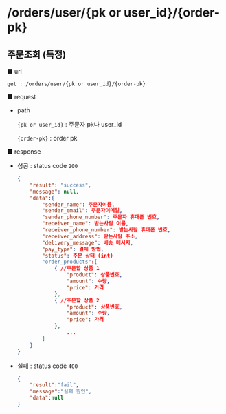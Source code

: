 # /orders/user/{pk or user_id}/{order-pk}

## 주문조회 (특정)

■ url

 `get : /orders/user/{pk or user_id}/{order-pk}`

■ request

- path

  `{pk or user_id}` : 주문자 pk나 user_id

  `{order-pk}` : order pk

■ response

- 성공 : status code `200`

  ```json
  {
      "result": "success", 
      "message": null, 
      "data":{
          "sender_name": 주문자이름,
          "sender_email": 주문자이메일,
          "sender_phone_number": 주문자 휴대폰 번호,
          "receiver_name": 받는사람 이름,
          "receiver_phone_number": 받는사람 휴대폰 번호,
          "receiver_address": 받는사람 주소,
          "delivery_message": 배송 메시지,
          "pay_type": 결제 방법,
          "status": 주문 상태 (int)
          "order_products":[
              {	//주문할 상품 1
                  "product": 상품번호,
                  "amount": 수량,
                  "price": 가격
              },
              {	//주문할 상품 2
                  "product": 상품번호,
                  "amount": 수량,
                  "price": 가격
              },
                  ...
          ]
      }
  }
  ```

- 실패 : status code `400`

  ```json
  {
      "result":"fail",
      "message":"실패 원인",
      "data":null
  }
  ```

